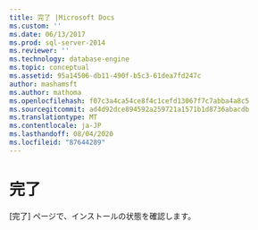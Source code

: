 ```yaml
---
title: 完了 |Microsoft Docs
ms.custom: ''
ms.date: 06/13/2017
ms.prod: sql-server-2014
ms.reviewer: ''
ms.technology: database-engine
ms.topic: conceptual
ms.assetid: 95a14506-db11-490f-b5c3-61dea7fd247c
author: mashamsft
ms.author: mathoma
ms.openlocfilehash: f07c3a4ca54ce8f4c1cefd13067f7c7abba4a8c5
ms.sourcegitcommit: ad4d92dce894592a259721a1571b1d8736abacdb
ms.translationtype: MT
ms.contentlocale: ja-JP
ms.lasthandoff: 08/04/2020
ms.locfileid: "87644289"
---
```

# <a name="complete"></a>完了
  [完了] ページで、インストールの状態を確認します。  
  
  
